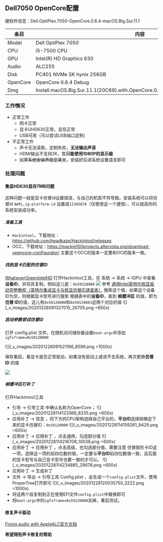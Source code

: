 ## Dell7050 OpenCore配置
硬软件信息：Dell.OptiPlex.7050-OpenCore.0.6.4-macOS.Big.Sur.11.1

|   条目   |                                        内容                                         |
| -------- | ----------------------------------------------------------------------------------- |
| Model    | Dell OptiPlex 7050                                                                  |
| CPU      | i5-7500 CPU                                                                         |
| GPU      | Intel(R) HD Graphics 630                                                            |
| Audio    | ALC255                                                                              |
| Disk     |       PC401 NVMe SK hynix 256GB                                                                              |
| OpenCore | OpenCore 0.6.4 Debug                                                                |
| Dmg      | Install.macOS.Big.Sur.11.1(20C69).with.OpenCore.0.6.4.and.Clover.r5127.and.WEPE.dmg |

### 工作情况
- 正常工作
    - 网卡正常
    - 显卡UHD630正常，显存正常
    - USB可用（可以尝试USB端口定制）
- 不正常工作
    - 声卡无法读取，定制失败，**无法输出声音**
    - HDMI输出不支持2K，暂**只能使用1080P的显示器**
    - 如果~~系统安装界面是英文~~，安装好后进系统设置语言即可

### 处理问题
#### 集显HD630显存7MB问题
这种问题一般是显卡仿冒id设置错误，与自己的机型不符导致。安装系统可以将仿冒id `AAPL,ig-platform-id` 设置成`12345678`（仅使用这一个键值），可以提高你的系统安装成功率。

##### 准备工具
- `Hackintool`，下载地址：https://github.com/headkaze/Hackintool/releases
- OCC，下载地址：https://mackie100projects.altervista.org/download-opencore-configurator/ 主要这个OCC的版本一定要和OC的版本一致。

##### 找到显卡匹配的仿冒ID
[WhatwverGreenIntelHD](https://github.com/acidanthera/WhateverGreen/blob/master/Manual/FAQ.IntelHD.cn.md)
打开Hackintool工具，在 系统 -> 系统 -> IGPU 中查看**设备ID**，并将其复制，例如这儿是：`0x59128086`
![](_v_images/20201228114058948_17034.png)
参考 [通用Intel英特尔核显驱动完整教程（英特尔集成显卡与核显仿冒ID速查表）](http://imacos.top/2020/09/03/2216/) 搜索这个值，如果这个设备 ID为空，则根据显卡型号进行搜索
根据表中的**设备ID**，查到 **帧缓冲区** 的值，即为**仿冒 ID**的值，这儿有`0x59120000`和`0x59120003`这两个对应的值
![](_v_images/20201228091327015_26705.png =850x)

##### 启动参数尝试仿冒ID
打开 config.plist 文件，在随机访问储存器设置`boot-args`中添加`igfxframe=0x59120000`

![](_v_images/20201228091521166_8599.png =1000x)

保存重启，看显卡是否正常驱动，如果没有驱动上或进不去系统，再次更换**仿冒ID** 的值

![](_v_images/20201228114016007_15397.png)

##### 帧缓冲区打补丁
打开Hackintool工具

- 引导 -> 引导工具 中确认名称为OpenCore；
![](_v_images/20201228114123366_8335.png =600x)
- 应用补丁 -> 信息 ，将下方的CPU架构选择自己平台的，**平台ID**选择刚确定下来的显卡仿冒ID：`0x59120000`
![](_v_images/20201228114159261_9429.png =600x)
- 应用补丁 -> 应用补丁 ，点击通用，勾选部分值
![](_v_images/20201228114216708_10038.png =600x)
- 应用补丁 -> 应用补丁 ，点击高级，也勾选部分值，需要注意 仿冒图形卡ID这一项，选择这一项的前四位数的值，一定要与**平台ID**前四位数值一致，且后面的显卡型号与自己显卡型号也要一致的才可以。
![](_v_images/20201228114234885_29678.png =600x)
- 应用补丁 -> 生成补丁
- 文件 -> 导出 -> 引导工具 Config.plist ，会生成一个`config.plist`文件，使用ProperTree打开即可
![](_v_images/20201228120035750_3222.png =1000x)
- 将这两个段复制到正在使用EFI文件`config.plist`中替换即可
- 将`boot-args`中的`igfxframe=0x59120000`去掉，重启测试。

#### 修复声卡驱动
[Fixing audio with AppleALC官方文档](https://dortania.github.io/OpenCore-Post-Install/universal/audio.html)

**希望得到声卡修复的帮助**
